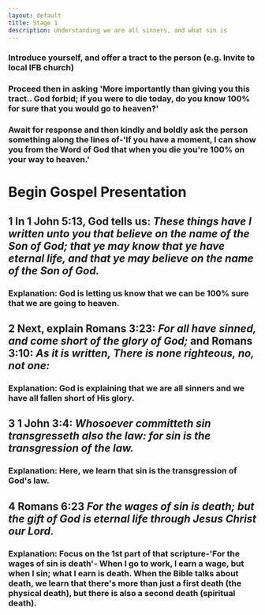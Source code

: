 ```yaml
---
layout: default
title: Stage 1
description: Understanding we are all sinners, and what sin is
---
```


### Introduce yourself, and offer a tract to the person (e.g. Invite to local IFB church)
### Proceed then in asking 'More importantly than giving you this tract.. God forbid; if you were to die today, do you know 100% for sure that you would go to heaven?'
### Await for response and then kindly and boldly ask the person something along the lines of-'If you have a moment, I can show you from the Word of God that when you die you're 100% on your way to heaven.'

# Begin Gospel Presentation
## **1** In 1 John 5:13, God tells us: *These things have I written unto you that believe on the name of the Son of God; that ye may know that ye have eternal life, and that ye may believe on the name of the Son of God.*
### Explanation: God is letting us know that we can be 100% sure that we are going to heaven.

## **2** Next, explain Romans 3:23: *For all have sinned, and come short of the glory of God;* and Romans 3:10: *As it is written, There is none righteous, no, not one:*
### Explanation: God is explaining that we are all sinners and we have all fallen short of His glory.

## **3** 1 John 3:4: *Whosoever committeth sin transgresseth also the law: for sin is the transgression of the law.*
### Explanation: Here, we learn that sin is the transgression of God's law.

## **4** Romans 6:23 *For the wages of sin is death; but the gift of God is eternal life through Jesus Christ our Lord.*
### Explanation: Focus on the 1st part of that scripture-'For the wages of sin is death'- When I go to work, I earn a wage, but when I sin; what I earn is death. When the Bible talks about death, we learn that there's more than just a first death (the physical death), but there is also a second death (spiritual death).
